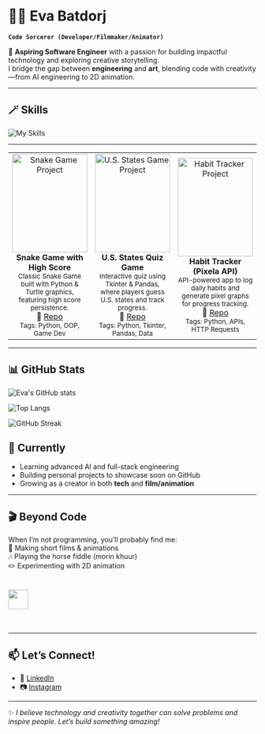 # 🧙‍♀️ Eva Batdorj

**`Code Sorcerer (Developer/Filmmaker/Animator)`**

🚀 **Aspiring Software Engineer** with a passion for building impactful technology and exploring creative storytelling.  
I bridge the gap between **engineering** and **art**, blending code with creativity—from AI engineering to 2D animation.  

---

## 🪄 Skills

![My Skills](https://skillicons.dev/icons?i=python,js,cpp,html,css,react,nodejs,express,nextjs,ai,git,github,figma&theme=light)


---

<table>
  <tr>
    <td align="center" width="33%">
      <a href="https://github.com/yourusername/snake-game">
        <img src="https://upload.wikimedia.org/wikipedia/commons/0/0a/Snake_game_screenshot.png"
             alt="Snake Game Project"
             style="width:100%; height:200px; object-fit:cover;"/>
      </a>
      <br/>
      <b>Snake Game with High Score</b><br/>
      <sub>Classic Snake Game built with Python & Turtle graphics, featuring high score persistence.</sub><br/>
      🔗 <a href="https://github.com/yourusername/snake-game">Repo</a>  
      <br/>
      <sub>Tags: Python, OOP, Game Dev</sub>
    </td>
    <td align="center" width="33%">
      <a href="https://github.com/yourusername/us-states-game">
        <img src="https://i.imgur.com/Zq5RkK5.png"
             alt="U.S. States Game Project"
             style="width:100%; height:200px; object-fit:cover;"/>
      </a>
      <br/>
      <b>U.S. States Quiz Game</b><br/>
      <sub>Interactive quiz using Tkinter & Pandas, where players guess U.S. states and track progress.</sub><br/>
      🔗 <a href="https://github.com/yourusername/us-states-game">Repo</a>  
      <br/>
      <sub>Tags: Python, Tkinter, Pandas, Data</sub>
    </td>
    <td align="center" width="33%">
      <a href="https://github.com/yourusername/habit-tracker">
        <img src="https://i.imgur.com/6tY1F4G.png"
             alt="Habit Tracker Project"
             style="width:100%; height:200px; object-fit:cover;"/>
      </a>
      <br/>
      <b>Habit Tracker (Pixela API)</b><br/>
      <sub>API-powered app to log daily habits and generate pixel graphs for progress tracking.</sub><br/>
      🔗 <a href="https://github.com/yourusername/habit-tracker">Repo</a>  
      <br/>
      <sub>Tags: Python, APIs, HTTP Requests</sub>
    </td>
  </tr>
</table>

---
## 📊 GitHub Stats

![Eva's GitHub stats](https://github-readme-stats.vercel.app/api?username=Enguunee&show_icons=true&theme=tokyonight)  

![Top Langs](https://github-readme-stats.vercel.app/api/top-langs/?username=Enguunee&layout=compact&theme=tokyonight)  

![GitHub Streak](https://streak-stats.demolab.com?user=Enguunee&theme=tokyonight&border_radius=10)
## 🌱 Currently  
- Learning advanced AI and full-stack engineering  
- Building personal projects to showcase soon on GitHub  
- Growing as a creator in both **tech** and **film/animation**  

---

## 🎬 Beyond Code  
When I’m not programming, you’ll probably find me:  
🎥 Making short films & animations  
🎶 Playing the horse fiddle (morin khuur)  
✏️ Experimenting with 2D animation  
<br><br>
<img src="https://raw.githubusercontent.com/innng/innng/master/assets/kyubey.gif" height="40" />
<br><br><br>
    

---

## 📫 Let’s Connect!  
- 💼 [LinkedIn](https://www.linkedin.com/in/eva-batdorj-12213332a)  
- 📷 [Instagram](https://www.instagram.com/your-handle-here)  

---

✨ *I believe technology and creativity together can solve problems and inspire people. Let’s build something amazing!*  

